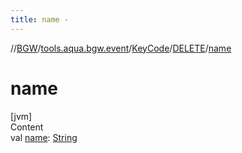 ```yaml
---
title: name -
---
```

//[BGW](../../../../index.md)/[tools.aqua.bgw.event](../../index.md)/[KeyCode](../index.md)/[DELETE](index.md)/[name](name.md)



# name  
[jvm]  
Content  
val [name](name.md): [String](https://kotlinlang.org/api/latest/jvm/stdlib/kotlin/-string/index.html)  



